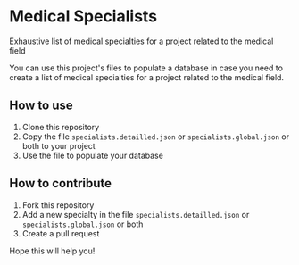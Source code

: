 # Medical Specialists
Exhaustive list of medical specialties for a project related to the medical field

You can use this project's files to populate a database in case you need to
create a list of medical specialties for a project related to the medical field.

## How to use
1. Clone this repository
2. Copy the file `specialists.detailled.json` or `specialists.global.json` or both to your project
3. Use the file to populate your database

## How to contribute
1. Fork this repository
2. Add a new specialty in the file `specialists.detailled.json` or `specialists.global.json` or both
3. Create a pull request

Hope this will help you!
